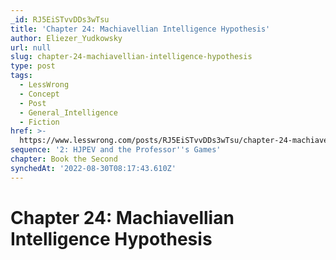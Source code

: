 ```yaml
---
_id: RJ5EiSTvvDDs3wTsu
title: 'Chapter 24: Machiavellian Intelligence Hypothesis'
author: Eliezer_Yudkowsky
url: null
slug: chapter-24-machiavellian-intelligence-hypothesis
type: post
tags:
  - LessWrong
  - Concept
  - Post
  - General_Intelligence
  - Fiction
href: >-
  https://www.lesswrong.com/posts/RJ5EiSTvvDDs3wTsu/chapter-24-machiavellian-intelligence-hypothesis
sequence: '2: HJPEV and the Professor''s Games'
chapter: Book the Second
synchedAt: '2022-08-30T08:17:43.610Z'
---
```

# Chapter 24: Machiavellian Intelligence Hypothesis

